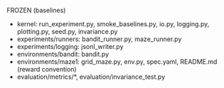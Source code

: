 FROZEN (baselines)
- kernel: run_experiment.py, smoke_baselines.py, io.py, logging.py, plotting.py, seed.py, invariance.py
- experiments/runners: bandit_runner.py, maze_runner.py
- experiments/logging: jsonl_writer.py
- environments/bandit: bandit.py
- environments/maze1: grid_maze.py, env.py, spec.yaml, README.md (reward convention)
- evaluation/metrics/*, evaluation/invariance_test.py
